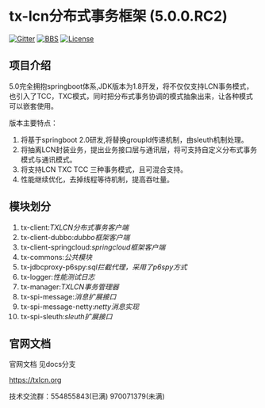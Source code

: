 # tx-lcn分布式事务框架 (5.0.0.RC2)

[![Gitter](https://badges.gitter.im/codingapi/tx-lcn.svg)](https://gitter.im/codingapi/tx-lcn?utm_source=badge&utm_medium=badge&utm_campaign=pr-badge)
[![BBS](https://bbs.txlcn.org/style/Archlinux/txlcn-bbs.svg)](https://bbs.txlcn.org)
[![License](https://img.shields.io/badge/License-Apache%202.0-blue.svg?label=license)](https://github.com/codingapi/tx-lcn/blob/master/LICENSE)


## 项目介绍


5.0完全拥抱springboot体系,JDK版本为1.8开发，将不仅仅支持LCN事务模式，也引入了TCC，TXC模式，同时把分布式事务协调的模式抽象出来，让各种模式可以嵌套使用。


版本主要特点：
1.  将基于springboot 2.0研发,将替换groupId传递机制，由sleuth机制处理。
2.  将抽离LCN封装业务，提出业务接口层与通讯层，将可支持自定义分布式事务模式与通讯模式。
3.  将支持LCN TXC TCC 三种事务模式，且可混合支持。
4.  性能继续优化，去掉线程等待机制，提高吞吐量。



## 模块划分

1. tx-client:*TXLCN分布式事务客户端*
2. tx-client-dubbo:*dubbo框架客户端*   
3. tx-client-springcloud:*springcloud框架客户端*   
4. tx-commons:*公共模块*   
5. tx-jdbcproxy-p6spy:*sql拦截代理，采用了p6spy方式*  
6. tx-logger:*性能测试日志* 
7. tx-manager:*TXLCN事务管理器*   
8. tx-spi-message:*消息扩展接口*   
9. tx-spi-message-netty:*netty消息实现*  
10. tx-spi-sleuth:*sleuth扩展接口*


## 官网文档

官网文档 见docs分支

https://txlcn.org


技术交流群：554855843(已满) 970071379(未满)

